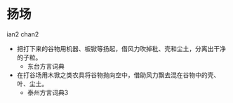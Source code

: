 # 扬场
ian2 chan2
+ 把打下来的谷物用机器、板锨等扬起，借风力吹掉秕、壳和尘土，分离出干净的子粒。
  * 东台方言词典
+ 在打谷场用木锨之类农具将谷物抛向空中，借助风力飘去混在谷物中的壳、叶、尘土。
  * 泰州方言词典3
